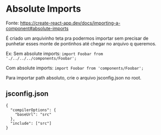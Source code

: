 # Absolute Imports

Fonte: https://create-react-app.dev/docs/importing-a-component#absolute-imports

É criado um arquivinho teta pra podermos importar sem precisar de punhetar esses monte de pontinhos até chegar no arquivo q queremos.

Ex:
Sem absolute imports:
`import Foobar from './../../../components/Foobar';`

Com absolute imports:
`import Foobar from 'components/Foobar';`

Para importar path absoluto, crie o arquivo jsconfig.json no root.

## jsconfig.json

```
{
  "compilerOptions": {
    "baseUrl": "src"
  },
  "include": ["src"]
}
```
